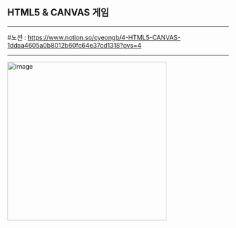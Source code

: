 ## HTML5 & CANVAS 게임
---
#노션 :
https://www.notion.so/cyeongb/4-HTML5-CANVAS-1ddaa4605a0b8012b60fc64e37cd1318?pvs=4


---
<img width="362" alt="image" src="https://github.com/user-attachments/assets/b23124b6-7468-4e50-a1f0-da27cb0024ec" />
